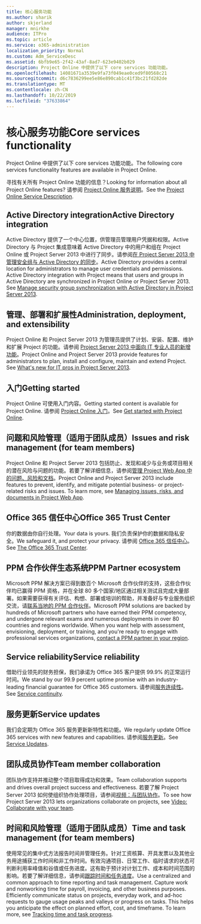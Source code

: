 ```yaml
---
title: 核心服务功能
ms.author: sharik
author: skjerland
manager: mnirkhe
audience: ITPro
ms.topic: article
ms.service: o365-administration
localization_priority: Normal
ms.custom: Adm_ServiceDesc
ms.assetid: 6bfb9e65-2f42-43af-8ad7-623e9402b029
description: Project Online 中提供了以下 core services 功能功能。
ms.openlocfilehash: 14081671a3539e9fa73f049eae0ced9f80568c21
ms.sourcegitcommit: d6c7836299ee5e86e890cab1c41f3bc21fd282de
ms.translationtype: MT
ms.contentlocale: zh-CN
ms.lasthandoff: 10/22/2019
ms.locfileid: "37633864"
---
```

# <a name="core-services-functionality"></a><span data-ttu-id="5eddf-103">核心服务功能</span><span class="sxs-lookup"><span data-stu-id="5eddf-103">Core services functionality</span></span>

<span data-ttu-id="5eddf-104">Project Online 中提供了以下 core services 功能功能。</span><span class="sxs-lookup"><span data-stu-id="5eddf-104">The following core services functionality features are available in Project Online.</span></span>
  
<span data-ttu-id="5eddf-105">寻找有关所有 Project Online 功能的信息？</span><span class="sxs-lookup"><span data-stu-id="5eddf-105">Looking for information about all Project Online features?</span></span> <span data-ttu-id="5eddf-106">请参阅 [Project Online 服务说明](project-online-service-description.md)。</span><span class="sxs-lookup"><span data-stu-id="5eddf-106">See the [Project Online Service Description](project-online-service-description.md).</span></span>
  
## <a name="active-directory-integration"></a><span data-ttu-id="5eddf-107">Active Directory integration</span><span class="sxs-lookup"><span data-stu-id="5eddf-107">Active Directory integration</span></span>

<span data-ttu-id="5eddf-p102">Active Directory 提供了一个中心位置，供管理员管理用户凭据和权限。Active Directory 与 Project 集成意味着 Active Directory 中的用户和组在 Project Online 或 Project Server 2013 中进行了同步。请参阅[在 Project Server 2013 中管理安全组与 Active Directory 的同步](https://go.microsoft.com/fwlink/p/?LinkId=402631)。</span><span class="sxs-lookup"><span data-stu-id="5eddf-p102">Active Directory provides a central location for administrators to manage user credentials and permissions. Active Directory integration with Project means that users and groups in Active Directory are synchronized in Project Online or Project Server 2013. See [Manage security group synchronization with Active Directory in Project Server 2013](https://go.microsoft.com/fwlink/p/?LinkId=402631).</span></span>
  
## <a name="administration-deployment-and-extensibility"></a><span data-ttu-id="5eddf-111">管理、部署和扩展性</span><span class="sxs-lookup"><span data-stu-id="5eddf-111">Administration, deployment, and extensibility</span></span>

<span data-ttu-id="5eddf-p103">Project Online 和 Project Server 2013 为管理员提供了计划、安装、配置、维护和扩展 Project 的功能。请参阅 [Project Server 2013 中面向 IT 专业人员的新增功能](https://go.microsoft.com/fwlink/p/?LinkId=272017)。</span><span class="sxs-lookup"><span data-stu-id="5eddf-p103">Project Online and Project Server 2013 provide features for administrators to plan, install and configure, maintain and extend Project. See [What's new for IT pros in Project Server 2013](https://go.microsoft.com/fwlink/p/?LinkId=272017).</span></span>
  
## <a name="getting-started"></a><span data-ttu-id="5eddf-114">入门</span><span class="sxs-lookup"><span data-stu-id="5eddf-114">Getting started</span></span>

<span data-ttu-id="5eddf-115">Project Online 可使用入门内容。</span><span class="sxs-lookup"><span data-stu-id="5eddf-115">Getting started content is available for Project Online.</span></span> <span data-ttu-id="5eddf-116">请参阅 [Project Online 入门](https://support.office.com/en-us/article/Get-started-with-Project-Online-E3E5F64F-ADA5-4F9D-A578-130B2D4E5F11?ui=en-US&amp;rs=en-US&amp;ad=US)。</span><span class="sxs-lookup"><span data-stu-id="5eddf-116">See [Get started with Project Online](https://support.office.com/en-us/article/Get-started-with-Project-Online-E3E5F64F-ADA5-4F9D-A578-130B2D4E5F11?ui=en-US&amp;rs=en-US&amp;ad=US).</span></span>
  
## <a name="issues-and-risk-management-for-team-members"></a><span data-ttu-id="5eddf-117">问题和风险管理（适用于团队成员）</span><span class="sxs-lookup"><span data-stu-id="5eddf-117">Issues and risk management (for team members)</span></span>

<span data-ttu-id="5eddf-p105">Project Online 和 Project Server 2013 包括防止、发现和减少与业务或项目相关的潜在风险与问题的功能。若要了解详细信息，请参阅[管理 Project Web App 中的问题、风险和文档](https://go.microsoft.com/fwlink/?LinkId=402634)。</span><span class="sxs-lookup"><span data-stu-id="5eddf-p105">Project Online and Project Server 2013 include features to prevent, identify, and mitigate potential business- or project-related risks and issues. To learn more, see [Managing issues, risks, and documents in Project Web App](https://go.microsoft.com/fwlink/?LinkId=402634).</span></span>
  
## <a name="office-365-trust-center"></a><span data-ttu-id="5eddf-120">Office 365 信任中心</span><span class="sxs-lookup"><span data-stu-id="5eddf-120">Office 365 Trust Center</span></span>

<span data-ttu-id="5eddf-121">你的数据由你自行处理。</span><span class="sxs-lookup"><span data-stu-id="5eddf-121">Your data is yours.</span></span> <span data-ttu-id="5eddf-122">我们负责保护你的数据和隐私安全。</span><span class="sxs-lookup"><span data-stu-id="5eddf-122">We safeguard it, and protect your privacy.</span></span> <span data-ttu-id="5eddf-123">请参阅 [Office 365 信任中心](https://go.microsoft.com/fwlink/?LinkId=402637)。</span><span class="sxs-lookup"><span data-stu-id="5eddf-123">See [The Office 365 Trust Center](https://go.microsoft.com/fwlink/?LinkId=402637).</span></span>
  
## <a name="ppm-partner-ecosystem"></a><span data-ttu-id="5eddf-124">PPM 合作伙伴生态系统</span><span class="sxs-lookup"><span data-stu-id="5eddf-124">PPM Partner ecosystem</span></span>

<span data-ttu-id="5eddf-p107">Microsoft PPM 解决方案已得到数百个 Microsoft 合作伙伴的支持，这些合作伙伴均已赢得 PPM 资格，并在全球 80 多个国家/地区通过相关测试且完成大量部署。如果需要获得有关评估、构想、部署或培训的帮助，并准备好与专业服务组织交流，请[联系当地的 PPM 合作伙伴](https://go.microsoft.com/fwlink/p/?LinkId=272646)。</span><span class="sxs-lookup"><span data-stu-id="5eddf-p107">Microsoft PPM solutions are backed by hundreds of Microsoft partners who have earned their PPM competency, and undergone relevant exams and numerous deployments in over 80 countries and regions worldwide. When you want help with assessment, envisioning, deployment, or training, and you're ready to engage with professional services organizations, [contact a PPM partner in your region](https://go.microsoft.com/fwlink/p/?LinkId=272646).</span></span>
  
## <a name="service-reliability"></a><span data-ttu-id="5eddf-127">Service reliability</span><span class="sxs-lookup"><span data-stu-id="5eddf-127">Service reliability</span></span>

<span data-ttu-id="5eddf-128">借助行业领先的财务担保，我们承诺为 Office 365 客户提供 99.9% 的正常运行时间。</span><span class="sxs-lookup"><span data-stu-id="5eddf-128">We stand by our 99.9 percent uptime promise with an industry-leading financial guarantee for Office 365 customers.</span></span> <span data-ttu-id="5eddf-129">请参阅[服务连续性](https://go.microsoft.com/fwlink/?LinkId=402653)。</span><span class="sxs-lookup"><span data-stu-id="5eddf-129">See [Service continuity](https://go.microsoft.com/fwlink/?LinkId=402653).</span></span>
  
## <a name="service-updates"></a><span data-ttu-id="5eddf-130">服务更新</span><span class="sxs-lookup"><span data-stu-id="5eddf-130">Service updates</span></span>

<span data-ttu-id="5eddf-131">我们会定期为 Office 365 服务更新新特性和功能。</span><span class="sxs-lookup"><span data-stu-id="5eddf-131">We regularly update Office 365 services with new features and capabilities.</span></span> <span data-ttu-id="5eddf-132">请参阅[服务更新](../office-365-platform-service-description/service-updates.md)。</span><span class="sxs-lookup"><span data-stu-id="5eddf-132">See [Service Updates](../office-365-platform-service-description/service-updates.md).</span></span>
  
## <a name="team-member-collaboration"></a><span data-ttu-id="5eddf-133">团队成员协作</span><span class="sxs-lookup"><span data-stu-id="5eddf-133">Team member collaboration</span></span>

<span data-ttu-id="5eddf-134">团队协作支持并推动整个项目取得成功和效果。</span><span class="sxs-lookup"><span data-stu-id="5eddf-134">Team collaboration supports and drives overall project success and effectiveness.</span></span> <span data-ttu-id="5eddf-135">若要了解 Project Server 2013 如何使组织协作处理项目，请参阅[视频：与团队协作](https://go.microsoft.com/fwlink/?LinkId=402628)。</span><span class="sxs-lookup"><span data-stu-id="5eddf-135">To see how Project Server 2013 lets organizations collaborate on projects, see [Video: Collaborate with your team](https://go.microsoft.com/fwlink/?LinkId=402628).</span></span>
  
## <a name="time-and-task-management-for-team-members"></a><span data-ttu-id="5eddf-136">时间和风险管理（适用于团队成员）</span><span class="sxs-lookup"><span data-stu-id="5eddf-136">Time and task management (for team members)</span></span>

<span data-ttu-id="5eddf-p111">使用常见的集中式方法报告时间并管理任务。针对工资核算、开具发票以及其他业务用途捕获工作时间和非工作时间。有效沟通项目、日常工作、临时请求的状态可判断利用率峰值和谷值或任务进度。这有助于预计对计划工作、成本和时间范围的影响。若要了解详细信息，请参阅[跟踪时间和任务进度](https://go.microsoft.com/fwlink/p/?LinkId=271321)。</span><span class="sxs-lookup"><span data-stu-id="5eddf-p111">Use a centralized and common approach to time reporting and task management. Capture work and nonworking time for payroll, invoicing, and other business purposes. Efficiently communicate status on projects, everyday work, and ad-hoc requests to gauge usage peaks and valleys or progress on tasks. This helps you anticipate the effect on planned effort, cost, and timeframe. To learn more, see [Tracking time and task progress](https://go.microsoft.com/fwlink/p/?LinkId=271321).</span></span>
  
